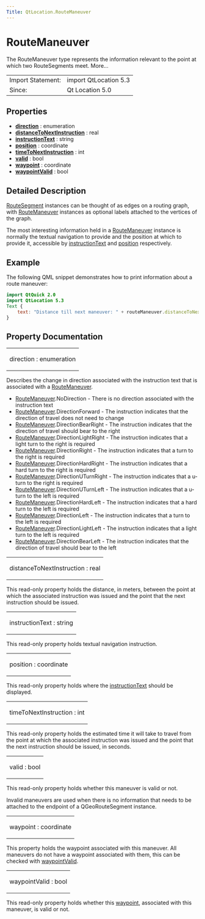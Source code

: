 ```yaml
---
Title: QtLocation.RouteManeuver
---
```

        
RouteManeuver
=============

<span class="subtitle"></span>
The RouteManeuver type represents the information relevant to the point at which two RouteSegments meet. More...

|                   |                       |
|-------------------|-----------------------|
| Import Statement: | import QtLocation 5.3 |
| Since:            | Qt Location 5.0       |

<span id="properties"></span>
Properties
----------

-   ****[direction](../../sdk-15.04.1/QtLocation.RouteManeuver.md#direction-prop)**** : enumeration
-   ****[distanceToNextInstruction](../../sdk-15.04.1/QtLocation.RouteManeuver.md#distanceToNextInstruction-prop)**** : real
-   ****[instructionText](../../sdk-15.04.1/QtLocation.RouteManeuver.md#instructionText-prop)**** : string
-   ****[position](../../sdk-15.04.1/QtLocation.RouteManeuver.md#position-prop)**** : coordinate
-   ****[timeToNextInstruction](../../sdk-15.04.1/QtLocation.RouteManeuver.md#timeToNextInstruction-prop)**** : int
-   ****[valid](../../sdk-15.04.1/QtLocation.RouteManeuver.md#valid-prop)**** : bool
-   ****[waypoint](../../sdk-15.04.1/QtLocation.RouteManeuver.md#waypoint-prop)**** : coordinate
-   ****[waypointValid](../../sdk-15.04.1/QtLocation.RouteManeuver.md#waypointValid-prop)**** : bool

<span id="details"></span>
Detailed Description
--------------------

[RouteSegment](../../sdk-15.04.1/QtLocation.RouteSegment.md) instances can be thought of as edges on a routing graph, with [RouteManeuver](../../sdk-15.04.1/QtLocation.RouteManeuver.md) instances as optional labels attached to the vertices of the graph.

The most interesting information held in a [RouteManeuver](../../sdk-15.04.1/QtLocation.RouteManeuver.md) instance is normally the textual navigation to provide and the position at which to provide it, accessible by [instructionText](../../sdk-15.04.1/QtLocation.RouteManeuver.md#instructionText-prop) and [position](../../sdk-15.04.1/QtLocation.RouteManeuver.md#position-prop) respectively.

<span id="example"></span>
Example
-------

The following QML snippet demonstrates how to print information about a route maneuver:

``` qml
import QtQuick 2.0
import QtLocation 5.3
Text {
    text: "Distance till next maneuver: " + routeManeuver.distanceToNextInstruction + " meters, estimated time: " + routeManeuver.timeToNextInstruction + " seconds."
}
```

Property Documentation
----------------------

<table>
<colgroup>
<col width="100%" />
</colgroup>
<tbody>
<tr class="odd">
<td><p><span id="direction-prop"></span><span class="name">direction</span> : <span class="type">enumeration</span></p></td>
</tr>
</tbody>
</table>

Describes the change in direction associated with the instruction text that is associated with a [RouteManeuver](../../sdk-15.04.1/QtLocation.RouteManeuver.md).

-   [RouteManeuver](../../sdk-15.04.1/QtLocation.RouteManeuver.md).NoDirection - There is no direction associated with the instruction text
-   [RouteManeuver](../../sdk-15.04.1/QtLocation.RouteManeuver.md).DirectionForward - The instruction indicates that the direction of travel does not need to change
-   [RouteManeuver](../../sdk-15.04.1/QtLocation.RouteManeuver.md).DirectionBearRight - The instruction indicates that the direction of travel should bear to the right
-   [RouteManeuver](../../sdk-15.04.1/QtLocation.RouteManeuver.md).DirectionLightRight - The instruction indicates that a light turn to the right is required
-   [RouteManeuver](../../sdk-15.04.1/QtLocation.RouteManeuver.md).DirectionRight - The instruction indicates that a turn to the right is required
-   [RouteManeuver](../../sdk-15.04.1/QtLocation.RouteManeuver.md).DirectionHardRight - The instruction indicates that a hard turn to the right is required
-   [RouteManeuver](../../sdk-15.04.1/QtLocation.RouteManeuver.md).DirectionUTurnRight - The instruction indicates that a u-turn to the right is required
-   [RouteManeuver](../../sdk-15.04.1/QtLocation.RouteManeuver.md).DirectionUTurnLeft - The instruction indicates that a u-turn to the left is required
-   [RouteManeuver](../../sdk-15.04.1/QtLocation.RouteManeuver.md).DirectionHardLeft - The instruction indicates that a hard turn to the left is required
-   [RouteManeuver](../../sdk-15.04.1/QtLocation.RouteManeuver.md).DirectionLeft - The instruction indicates that a turn to the left is required
-   [RouteManeuver](../../sdk-15.04.1/QtLocation.RouteManeuver.md).DirectionLightLeft - The instruction indicates that a light turn to the left is required
-   [RouteManeuver](../../sdk-15.04.1/QtLocation.RouteManeuver.md).DirectionBearLeft - The instruction indicates that the direction of travel should bear to the left

<table>
<colgroup>
<col width="100%" />
</colgroup>
<tbody>
<tr class="odd">
<td><p><span id="distanceToNextInstruction-prop"></span><span class="name">distanceToNextInstruction</span> : <span class="type">real</span></p></td>
</tr>
</tbody>
</table>

This read-only property holds the distance, in meters, between the point at which the associated instruction was issued and the point that the next instruction should be issued.

<table>
<colgroup>
<col width="100%" />
</colgroup>
<tbody>
<tr class="odd">
<td><p><span id="instructionText-prop"></span><span class="name">instructionText</span> : <span class="type">string</span></p></td>
</tr>
</tbody>
</table>

This read-only property holds textual navigation instruction.

<table>
<colgroup>
<col width="100%" />
</colgroup>
<tbody>
<tr class="odd">
<td><p><span id="position-prop"></span><span class="name">position</span> : <span class="type">coordinate</span></p></td>
</tr>
</tbody>
</table>

This read-only property holds where the [instructionText](../../sdk-15.04.1/QtLocation.RouteManeuver.md#instructionText-prop) should be displayed.

<table>
<colgroup>
<col width="100%" />
</colgroup>
<tbody>
<tr class="odd">
<td><p><span id="timeToNextInstruction-prop"></span><span class="name">timeToNextInstruction</span> : <span class="type">int</span></p></td>
</tr>
</tbody>
</table>

This read-only property holds the estimated time it will take to travel from the point at which the associated instruction was issued and the point that the next instruction should be issued, in seconds.

<table>
<colgroup>
<col width="100%" />
</colgroup>
<tbody>
<tr class="odd">
<td><p><span id="valid-prop"></span><span class="name">valid</span> : <span class="type">bool</span></p></td>
</tr>
</tbody>
</table>

This read-only property holds whether this maneuver is valid or not.

Invalid maneuvers are used when there is no information that needs to be attached to the endpoint of a QGeoRouteSegment instance.

<table>
<colgroup>
<col width="100%" />
</colgroup>
<tbody>
<tr class="odd">
<td><p><span id="waypoint-prop"></span><span class="name">waypoint</span> : <span class="type">coordinate</span></p></td>
</tr>
</tbody>
</table>

This property holds the waypoint associated with this maneuver. All maneuvers do not have a waypoint associated with them, this can be checked with [waypointValid](../../sdk-15.04.1/QtLocation.RouteManeuver.md#waypointValid-prop).

<table>
<colgroup>
<col width="100%" />
</colgroup>
<tbody>
<tr class="odd">
<td><p><span id="waypointValid-prop"></span><span class="name">waypointValid</span> : <span class="type">bool</span></p></td>
</tr>
</tbody>
</table>

This read-only property holds whether this [waypoint](../../sdk-15.04.1/QtLocation.RouteManeuver.md#waypoint-prop), associated with this maneuver, is valid or not.

